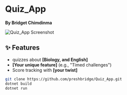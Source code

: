 # Quiz_App  
**By Bridget Chimdinma**  

![Quiz_App Screenshot](/screenshots/main.png)  

## ✨ Features  
-  quizzes about **[Biology, and English]** 
- **[Your unique feature]** (e.g., "Timed challenges")  
- Score tracking with **[your twist]**  

```bash
git clone https://github.com/preshbridge/Quiz_App.git
dotnet build
dotnet run